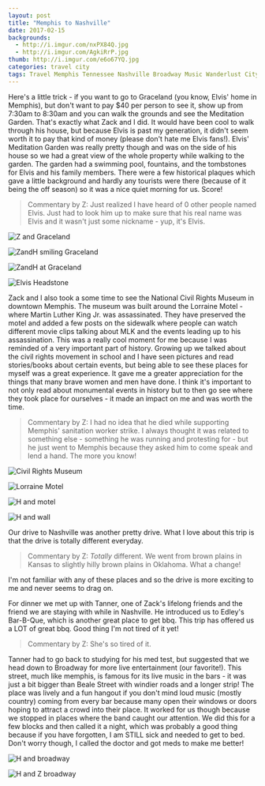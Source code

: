```yaml
---
layout: post
title: "Memphis to Nashville"
date: 2017-02-15
backgrounds:
  - http://i.imgur.com/nxPX84Q.jpg
  - http://i.imgur.com/AgkiRrP.jpg
thumb: http://i.imgur.com/e6o67YQ.jpg
categories: travel city
tags: Travel Memphis Tennessee Nashville Broadway Music Wanderlust City
---
```

Here's a little trick - if you want to go to Graceland (you know, Elvis' home in Memphis), but don't want to pay $40 per person to see it, show up from 7:30am to 8:30am and you can walk the grounds and see the Meditation Garden. That's exactly what Zack and I did. It would have been cool to walk through his house, but because Elvis is past my generation, it didn't seem worth it to pay that kind of money (please don't hate me Elvis fans!). Elvis' Meditation Garden was really pretty though and was on the side of his house so we had a great view of the whole property while walking to the garden. The garden had a swimming pool, fountains, and the tombstones for Elvis and his family members. There were a few historical plaques which gave a little background and hardly any tourists were there (because of it being the off season) so it was a nice quiet morning for us. Score!

> Commentary by Z: Just realized I have heard of 0 other people named Elvis. Just had to look him up to make sure that his real name was Elvis and it wasn't just some nickname - yup, it's Elvis.

![Z and Graceland](http://i.imgur.com/9xWy9eJh.jpg)

![ZandH smiling Graceland](http://i.imgur.com/Oy3PWcFh.jpg)

![ZandH at Graceland](http://i.imgur.com/l7DVV1Ah.jpg)

![Elvis Headstone](http://i.imgur.com/uOJqkiUh.jpg)


Zack and I also took a some time to see the National Civil Rights Museum in downtown Memphis. The museum was built around the Lorraine Motel - where Martin Luther King Jr. was assassinated. They have preserved the motel and added a few posts on the sidewalk where people can watch different movie clips talking about MLK and the events leading up to his assassination. This was a really cool moment for me because I was reminded of a very important part of history. Growing up we talked about the civil rights movement in school and I have seen pictures and read stories/books about certain events, but being able to see these places for myself was a great experience. It gave me a greater appreciation for the things that many brave women and men have done. I think it's important to not only read about monumental events in history but to then go see where they took place for ourselves - it made an impact on me and was worth the time.

> Commentary by Z: I had no idea that he died while supporting Memphis' sanitation worker strike. I always thought it was related to something else - something he was running and protesting for - but he just went to Memphis because they asked him to come speak and lend a hand. The more you know!

![Civil Rights Museum](http://i.imgur.com/MpnWF4lh.jpg)

![Lorraine Motel](http://i.imgur.com/e6o67YQh.jpg)

![H and motel](http://i.imgur.com/7bxXT6Hh.jpg)

![H and wall](http://i.imgur.com/Kn8Gnimh.jpg)

Our drive to Nashville was another pretty drive. What I love about this trip is that the drive is totally different everyday.

> Commentary by Z: _Totally_ different. We went from brown plains in Kansas to slightly hilly brown plains in Oklahoma. What a change!

I'm not familiar with any of these places and so the drive is more exciting to me and never seems to drag on.

For dinner we met up with Tanner, one of Zack's lifelong friends and the friend we are staying with while in Nashville. He introduced us to Edley's Bar-B-Que, which is another great place to get bbq. This trip has offered us a LOT of great bbq. Good thing I'm not tired of it yet!

> Commentary by Z: She's so tired of it.

Tanner had to go back to studying for his med test, but suggested that we head down to Broadway for more live entertainment (our favorite!). This street, much like memphis, is famous for its live music in the bars - it was just a bit bigger than Beale Street with windier roads and a longer strip! The place was lively and a fun hangout if you don't mind loud music (mostly country) coming from every bar because many open their windows or doors hoping to attract a crowd into their place. It worked for us though because we stopped in places where the band caught our attention. We did this for a few blocks and then called it a night, which was probably a good thing because if you have forgotten, I am STILL sick and needed to get to bed. Don't worry though, I called the doctor and got meds to make me better!

![H and broadway](http://i.imgur.com/pxmRLnJh.jpg)

![H and Z broadway](http://i.imgur.com/25S0mJ7h.jpg)
